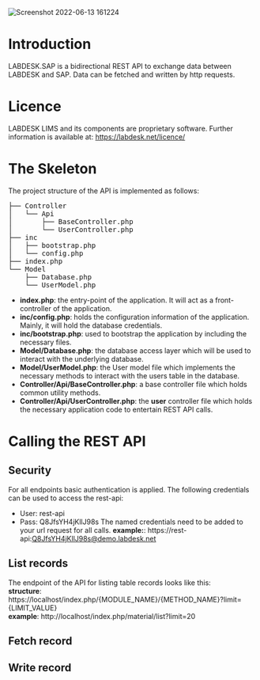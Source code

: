 ![Screenshot 2022-06-13 161224](https://user-images.githubusercontent.com/77008074/173373322-ba866e8b-1fdf-49be-b0aa-e7b65b3e9c83.png)


# Introduction
LABDESK.SAP is a bidirectional REST API to exchange data between LABDESK and SAP. Data can be fetched and written by http requests.

# Licence
LABDESK LIMS and its components are proprietary software. Further information is available at: https://labdesk.net/licence/

# The Skeleton
The project structure of the API is implemented as follows:

<pre>
├── Controller
│   └── Api
│       ├── BaseController.php
│       └── UserController.php
├── inc
│   ├── bootstrap.php
│   └── config.php
├── index.php
└── Model
    ├── Database.php
    └── UserModel.php
</pre>

- **index.php**: the entry-point of the application. It will act as a front-controller of the application.
- **inc/config.php**: holds the configuration information of the application. Mainly, it will hold the database credentials.
- **inc/bootstrap.php**: used to bootstrap the application by including the necessary files.
- **Model/Database.php**: the database access layer which will be used to interact with the underlying database.
- **Model/UserModel.php**: the User model file which implements the necessary methods to interact with the users table in the database.
- **Controller/Api/BaseController.php**: a base controller file which holds common utility methods.
- **Controller/Api/UserController.php**: the **user** controller file which holds the necessary application code to entertain REST API calls.

# Calling the REST API
## Security
For all endpoints basic authentication is applied. The following credentials can be used to access the rest-api:
- User: rest-api
- Pass: Q8JfsYH4jKllJ98s
The named credentials need to be added to your url request for all calls.
**example:**: https://rest-api:Q8JfsYH4jKllJ98s@demo.labdesk.net
## List records
The endpoint of the API for listing table records looks like this: <br/>
**structure**: https://localhost/index.php/{MODULE_NAME}/{METHOD_NAME}?limit={LIMIT_VALUE} <br/>
**example**: http://localhost/index.php/material/list?limit=20
## Fetch record
## Write record
